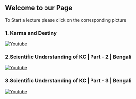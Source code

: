 ## Welcome to our Page 

To Start a lecture please click on the corresponding picture

### 1. Karma and Destiny
[![Youtube](https:/img.youtube.com/vi/3OQEqXErgaY&list=PLRv-89Ces_lGMhWzc3Msaae6T9Xjb6adW&index=1/0.jpg)](https://www.youtube.com/watch?v=3OQEqXErgaY&list=PLRv-89Ces_lGMhWzc3Msaae6T9Xjb6adW&index=1) 
### 2.Scientific Understanding of KC | Part - 2 | Bengali
[![Youtube](https://img.youtube.com/vi/5eu34-kenNM/0.jpg)](https://www.youtube.com/watch?v=5eu34-kenNM)  
### 3.Scientific Understanding of KC | Part - 3 | Bengali
[![Youtube](https://img.youtube.com/vi/9OUlyN5tMjg/0.jpg)](https://www.youtube.com/watch?v=9OUlyN5tMjg)
